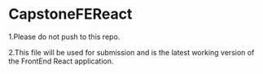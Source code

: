 # CapstoneFEReact

1.Please do not push to this repo.

2.This file will be used for submission and is the latest working version of the FrontEnd React application.
